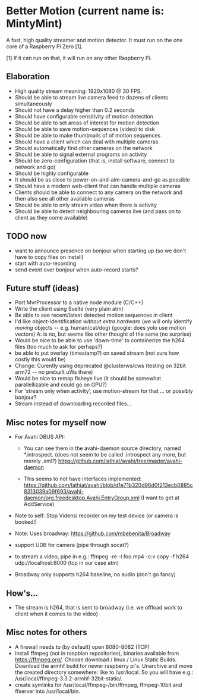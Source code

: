 # Better Motion (current name is: MintyMint)
A fast, high quality streamer and motion detector. It must run on the one core of a Raspberry Pi Zero [1].

[1] If it can run on that, it will run on any other Raspberry Pi.

## Elaboration
- High quality stream meaning: 1920x1080 @ 30 FPS.
- Should be able to stream live camera feed to dozens of clients simultaneously
- Should not have a delay higher than 0.2 seconds
- Should have configurable sensitivity of motion detection
- Should be able to set areas of interest for motion detection
- Should be able to save motion-sequences (video) to disk
- Should be able to make thumbnails of of motion sequences
- Should have a client which can deal with multiple cameras
- Should automatically find other cameras on the network
- Should be able to signal external programs on activity
- Should be zero-configuration (that is, install software, connect to network and go)
- Should be highly configurable
- It should be as close to power-on-and-aim-camera-and-go as possible
- Should have a modern web-client that can handle multiple cameras
- Clients should be able to connect to any camera on the network and then also see all other available cameras
- Should be able to only stream video when there is activity
- Should be able to detect neighbouring cameras live (and pass on to client as they come available)

## TODO now
- want to announce presence on bonjour when starting up (so we don't have to copy files on install)
- start with auto-recording
- send event over bonjour when auto-record starts?


## Future stuff (ideas)
- Port MvrProcessor to a native node module (C/C++)
- Write the client using Svelte (very plain atm)
- Be able to see recent/latest detected motion sequences in client
- I'd like object-identification _without extra hardware_ (we will only identify _moving_ objects -- e.g. human/cat/dog)
  (google: does yolo use motion vectors) A: is no, but seems like other thought of the same (no surprise)
- Would be nice to be able to use 'down-time' to containerize the h264 files (too much to ask for perhaps?)
- be able to put overlay (timestamp?) on saved stream (not sure how costly this would be)
- Change: Curently using deprecated @clusterws/cws (testing on 32bit arm72 -- no prebuilt uWs there)
- Would be nice to remap fisheye live (it should be somewhat parallellizable and could go on GPU?)
- For 'stream only when activity', use motion-stream for that ... or possibly bonjour?
- Stream instead of downloading recorded files...


## Misc notes for myself now
- For Avahi DBUS API:
	- You can see them in the avahi-daemon source directory, named *.introspect.
	  (does not seem to be called .introspect any more, but merely .xml?)
	  https://github.com/lathiat/avahi/tree/master/avahi-daemon
	
	- This seems to not have interfaces implemented:
	  https://github.com/lathiat/avahi/blob/d1e71b320d96d0f213ecb0885c8313039a09f693/avahi-daemon/org.freedesktop.Avahi.EntryGroup.xml
	  (I want to get at AddService)

	

- Note to self: Stop Vidensi recorder on my test device (or camera is booked!)
- Note: Uses broadway: https://github.com/mbebenita/Broadway
- support UDB for camera (pipe through socat?)
- to stream a video, pipe in e.g.: ffmpeg -re -i foo.mp4 -c:v copy -f h264 udp://localhost:8000 (tcp in our case atm)
- Broadway only supports h264 baseline, no audio (don't go fancy)

## How's...
- The stream is h264, that is sent to broadway (i.e. we offload work to client when it comes to the video)

## Misc notes for others
- A firewall needs to (by default) open 8080-8082 (TCP)
- install ffmpeg (not in raspbian repositories), binaries available from https://ffmpeg.org/. Choose download / linux / Linux Static Builds. Download the armhf build for newer raspberry pi's. Unarchive and move the created directory somewhere: like to /usr/local. So you will have e.g.: /usr/local/ffmpeg-3.3.2-armhf-32bit-static/.
- create symlinks for /usr/local/ffmpeg-/bin/ffmpeg, ffmpeg-10bit and ffserver into /usr/local/bin.

